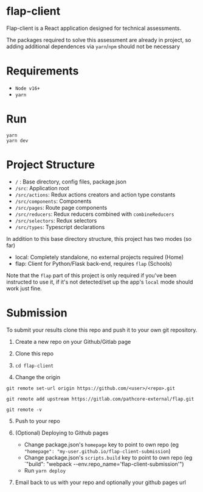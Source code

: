 # flap-client

Flap-client is a React application designed for technical assessments.

The packages required to solve this assessment are already in project, so adding additional dependences via `yarn`/`npm` should not be necessary

# Requirements

- `Node v16+`
- `yarn`

# Run

```
yarn
yarn dev
```

# Project Structure

- `/` : Base directory, config files, package.json
- `/src`: Application root
- `/src/actions`: Redux actions creators and action type constants
- `/src/components`: Components
- `/src/pages`: Route page components
- `/src/reducers`: Redux reducers combined with `combineReducers`
- `/src/selectors`: Redux selectors
- `/src/types`: Typescript declarations

In addition to this base directory structure, this project has two modes (so far)

- local: Completely standalone, no external projects required (Home)
- flap: Client for Python/Flask back-end, requires `flap` (Schools)

Note that the `flap` part of this project is only required if you've been instructed to use it, if it's not detected/set up the app's `local` mode should work just fine.

# Submission

To submit your results clone this repo and push it to your own git repository.

1. Create a new repo on your Github/Gitlab page

2. Clone this repo

3. `cd flap-client`

4. Change the origin

```
git remote set-url origin https://github.com/<user>/<repo>.git

git remote add upstream https://gitlab.com/pathcore-external/flap.git

git remote -v
```

5. Push to your repo

6. (Optional) Deploying to Github pages

   - Change package.json's `homepage` key to point to own repo (eg `"homepage": "my-user.github.io/flap-client-submission`)
   - Change package.json's `scripts.build` key to point to own repo (eg `"build": "webpack --env.repo_name='flap-client-submission'")
   - Run `yarn deploy`

7. Email back to us with your repo and optionally your github pages url
